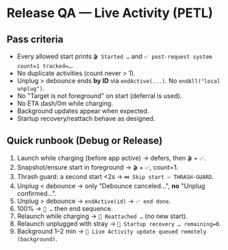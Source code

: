 # Release QA — Live Activity (PETL)

## Pass criteria
- Every allowed start prints `🎬 Started …` and `✅ post-request system count=1 tracked=…`.
- No duplicate activities (count never > 1).
- Unplug > debounce ends **by ID** via `endActive(...)`. No `endAll("local unplug")`.
- No "Target is not foreground" on start (deferral is used).
- No ETA dash/0m while charging.
- Background updates appear when expected.
- Startup recovery/reattach behave as designed.

## Quick runbook (Debug or Release)
1) Launch while charging (before app active) → defers, then `🎬` + `✅`.
2) Snapshot/ensure start in foreground → `🎬` + `✅`, count=1.
3) Thrash guard: a second start <2s → `⏭️ Skip start — THRASH-GUARD`.
4) Unplug < debounce → only "Debounce canceled…", **no** "Unplug confirmed…".
5) Unplug > debounce → `endActive(id)` → `✅ end done`.
6) 100% → `🎯 …` then end sequence.
7) Relaunch while charging → `🧷 Reattached …` (no new start).
8) Relaunch unplugged with stray → `🔄 Startup recovery … remaining=0`.
9) Background 1–2 min → `📡 Live Activity update queued remotely (background)`.
